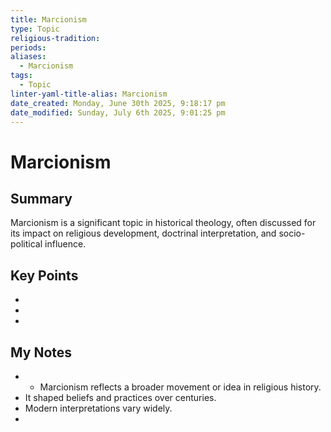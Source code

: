 ```yaml
---
title: Marcionism
type: Topic
religious-tradition: 
periods: 
aliases:
  - Marcionism
tags:
  - Topic
linter-yaml-title-alias: Marcionism
date_created: Monday, June 30th 2025, 9:18:17 pm
date_modified: Sunday, July 6th 2025, 9:01:25 pm
---
```


# Marcionism

## Summary
Marcionism is a significant topic in historical theology, often discussed for its impact on religious development, doctrinal interpretation, and socio-political influence.

## Key Points
- 
- 
- 

## My Notes
- - Marcionism reflects a broader movement or idea in religious history.
- It shaped beliefs and practices over centuries.
- Modern interpretations vary widely.
- 